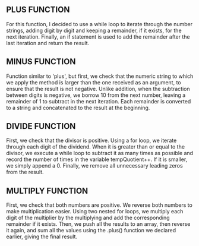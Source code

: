 ## PLUS FUNCTION

For this function, I decided to use a while loop to iterate through the number strings, adding digit by digit and keeping a remainder, if it exists, for the next iteration. Finally, an if statement is used to add the remainder after the last iteration and return the result.

## MINUS FUNCTION

Function similar to 'plus', but first, we check that the numeric string to which we apply the method is larger than the one received as an argument, to ensure that the result is not negative. 
Unlike addition, when the subtraction between digits is negative, we borrow 10 from the next number, leaving a remainder of 1 to subtract in the next iteration. Each remainder is converted to a string and concatenated to the result at the beginning.

## DIVIDE FUNCTION
First, we check that the divisor is positive. Using a for loop, we iterate through each digit of the dividend. When it is greater than or equal to the divisor, we execute a while loop to subtract it as many times as possible and record the number of times in the variable tempQuotient++. If it is smaller, we simply append a 0. Finally, we remove all unnecessary leading zeros from the result.

## MULTIPLY FUNCTION
First, we check that both numbers are positive. We reverse both numbers to make multiplication easier. Using two nested for loops, we multiply each digit of the multiplier by the multiplying and add the corresponding remainder if it exists. Then, we push all the results to an array, then reverse it again, and sum all the values using the .plus() function we declared earlier, giving the final result.
